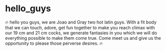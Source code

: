 # hello_guys
🔥 hello you guys, we are Joao and Gray two hot latin guys. With a fit body that we can touch, adore, get fun together to make you reach climax with our 19 cm and 21 cm cocks, we generate fantasies in you which we will do everything possible to make them come true. Come meet us and give us the opportunity to please those perverse desires. 🔥

